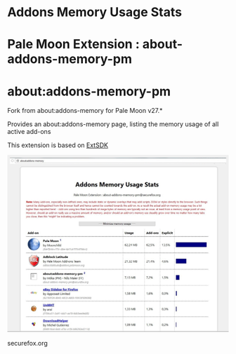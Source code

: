 Addons Memory Usage Stats
===

Pale Moon Extension : about-addons-memory-pm
===

about:addons-memory-pm
===

Fork from about:addons-memory for Pale Moon v27.*

Provides an about:addons-memory page, listing the memory usage of all active add-ons

This extension is based on [ExtSDK](https://github.com/nmaier/extsdk/)


![Alt text](/ScreenShot.jpg?raw=true "Optional Title")


securefox.org


